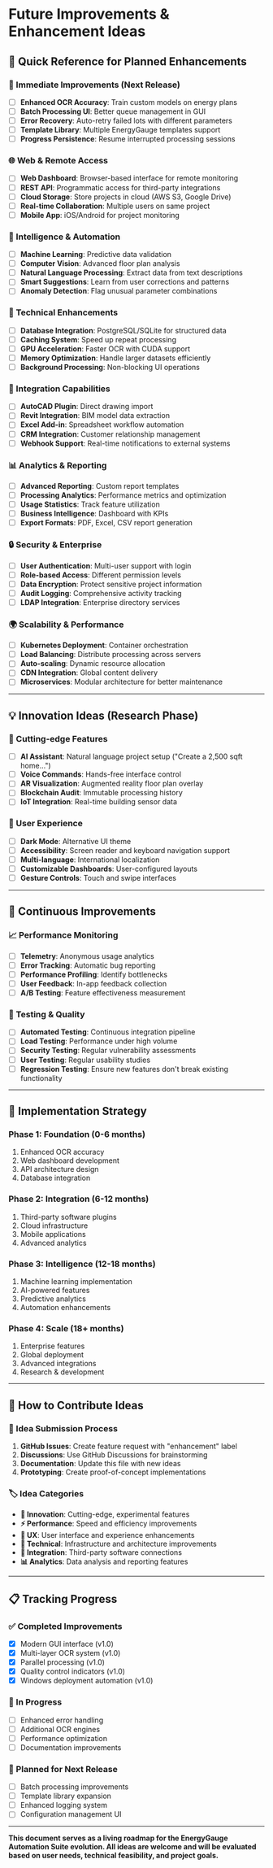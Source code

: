 # Future Improvements & Enhancement Ideas

## 🎯 Quick Reference for Planned Enhancements

### 🤖 Immediate Improvements (Next Release)
- [ ] **Enhanced OCR Accuracy**: Train custom models on energy plans
- [ ] **Batch Processing UI**: Better queue management in GUI
- [ ] **Error Recovery**: Auto-retry failed lots with different parameters
- [ ] **Template Library**: Multiple EnergyGauge templates support
- [ ] **Progress Persistence**: Resume interrupted processing sessions

### 🌐 Web & Remote Access
- [ ] **Web Dashboard**: Browser-based interface for remote monitoring
- [ ] **REST API**: Programmatic access for third-party integrations
- [ ] **Cloud Storage**: Store projects in cloud (AWS S3, Google Drive)
- [ ] **Real-time Collaboration**: Multiple users on same project
- [ ] **Mobile App**: iOS/Android for project monitoring

### 🧠 Intelligence & Automation
- [ ] **Machine Learning**: Predictive data validation
- [ ] **Computer Vision**: Advanced floor plan analysis
- [ ] **Natural Language Processing**: Extract data from text descriptions
- [ ] **Smart Suggestions**: Learn from user corrections and patterns
- [ ] **Anomaly Detection**: Flag unusual parameter combinations

### 🔧 Technical Enhancements
- [ ] **Database Integration**: PostgreSQL/SQLite for structured data
- [ ] **Caching System**: Speed up repeat processing
- [ ] **GPU Acceleration**: Faster OCR with CUDA support
- [ ] **Memory Optimization**: Handle larger datasets efficiently
- [ ] **Background Processing**: Non-blocking UI operations

### 🔌 Integration Capabilities
- [ ] **AutoCAD Plugin**: Direct drawing import
- [ ] **Revit Integration**: BIM model data extraction  
- [ ] **Excel Add-in**: Spreadsheet workflow automation
- [ ] **CRM Integration**: Customer relationship management
- [ ] **Webhook Support**: Real-time notifications to external systems

### 📊 Analytics & Reporting
- [ ] **Advanced Reporting**: Custom report templates
- [ ] **Processing Analytics**: Performance metrics and optimization
- [ ] **Usage Statistics**: Track feature utilization
- [ ] **Business Intelligence**: Dashboard with KPIs
- [ ] **Export Formats**: PDF, Excel, CSV report generation

### 🔒 Security & Enterprise
- [ ] **User Authentication**: Multi-user support with login
- [ ] **Role-based Access**: Different permission levels
- [ ] **Data Encryption**: Protect sensitive project information
- [ ] **Audit Logging**: Comprehensive activity tracking
- [ ] **LDAP Integration**: Enterprise directory services

### 🌍 Scalability & Performance
- [ ] **Kubernetes Deployment**: Container orchestration
- [ ] **Load Balancing**: Distribute processing across servers
- [ ] **Auto-scaling**: Dynamic resource allocation
- [ ] **CDN Integration**: Global content delivery
- [ ] **Microservices**: Modular architecture for better maintenance

---

## 💡 Innovation Ideas (Research Phase)

### 🚀 Cutting-edge Features
- [ ] **AI Assistant**: Natural language project setup ("Create a 2,500 sqft home...")
- [ ] **Voice Commands**: Hands-free interface control
- [ ] **AR Visualization**: Augmented reality floor plan overlay
- [ ] **Blockchain Audit**: Immutable processing history
- [ ] **IoT Integration**: Real-time building sensor data

### 🎨 User Experience
- [ ] **Dark Mode**: Alternative UI theme
- [ ] **Accessibility**: Screen reader and keyboard navigation support
- [ ] **Multi-language**: International localization
- [ ] **Customizable Dashboards**: User-configured layouts
- [ ] **Gesture Controls**: Touch and swipe interfaces

---

## 🔄 Continuous Improvements

### 📈 Performance Monitoring
- [ ] **Telemetry**: Anonymous usage analytics
- [ ] **Error Tracking**: Automatic bug reporting
- [ ] **Performance Profiling**: Identify bottlenecks
- [ ] **User Feedback**: In-app feedback collection
- [ ] **A/B Testing**: Feature effectiveness measurement

### 🧪 Testing & Quality
- [ ] **Automated Testing**: Continuous integration pipeline
- [ ] **Load Testing**: Performance under high volume
- [ ] **Security Testing**: Regular vulnerability assessments
- [ ] **User Testing**: Regular usability studies
- [ ] **Regression Testing**: Ensure new features don't break existing functionality

---

## 🎯 Implementation Strategy

### Phase 1: Foundation (0-6 months)
1. Enhanced OCR accuracy
2. Web dashboard development
3. API architecture design
4. Database integration

### Phase 2: Integration (6-12 months)
1. Third-party software plugins
2. Cloud infrastructure
3. Mobile applications
4. Advanced analytics

### Phase 3: Intelligence (12-18 months)
1. Machine learning implementation
2. AI-powered features
3. Predictive analytics
4. Automation enhancements

### Phase 4: Scale (18+ months)
1. Enterprise features
2. Global deployment
3. Advanced integrations
4. Research & development

---

## 📝 How to Contribute Ideas

### 💭 Idea Submission Process
1. **GitHub Issues**: Create feature request with "enhancement" label
2. **Discussions**: Use GitHub Discussions for brainstorming
3. **Documentation**: Update this file with new ideas
4. **Prototyping**: Create proof-of-concept implementations

### 🏷️ Idea Categories
- **🚀 Innovation**: Cutting-edge, experimental features
- **⚡ Performance**: Speed and efficiency improvements
- **🎨 UX**: User interface and experience enhancements
- **🔧 Technical**: Infrastructure and architecture improvements
- **🔌 Integration**: Third-party software connections
- **📊 Analytics**: Data analysis and reporting features

---

## 📋 Tracking Progress

### ✅ Completed Improvements
- [x] Modern GUI interface (v1.0)
- [x] Multi-layer OCR system (v1.0)
- [x] Parallel processing (v1.0)
- [x] Quality control indicators (v1.0)
- [x] Windows deployment automation (v1.0)

### 🚧 In Progress
- [ ] Enhanced error handling
- [ ] Additional OCR engines
- [ ] Performance optimization
- [ ] Documentation improvements

### 📅 Planned for Next Release
- [ ] Batch processing improvements
- [ ] Template library expansion
- [ ] Enhanced logging system
- [ ] Configuration management UI

---

**This document serves as a living roadmap for the EnergyGauge Automation Suite evolution. All ideas are welcome and will be evaluated based on user needs, technical feasibility, and project goals.**